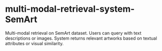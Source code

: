 # multi-modal-retrieval-system-SemArt
Multi-modal retrieval on SemArt dataset. Users can query with text descriptions or images. System returns relevant artworks based on textual attributes or visual similarity.
